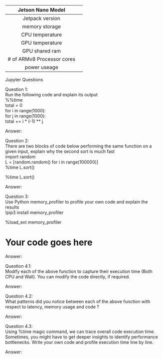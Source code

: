 | Jetson Nano Model |  |
| :---: | :---: |
| Jetpack version |  |
| memory storage |  |
| CPU temperature |  |
| GPU temperature |  |
| GPU shared ram |  |
| # of ARMv8 Processor cores |  |
| power useage |  |
  
Jupyter Questions  
  
Question 1:  
Run the following code and explain its output  
%%time  
total = 0  
for i in range(1000):  
    for j in range(1000):  
        total += i * (-1) ** j  
  
Answer:  
  
Question 2:  
There are two blocks of code below performing the same function on a given input, explain why the second sort is much fast  
import random  
L = [random.random() for i in range(100000)]  
%time L.sort()  
  
%time L.sort()  
  
Answer:  
  
Question 3:  
Use Python memory_profiler to profile your own code and explain the results  
!pip3 install memory_profiler  
  
%load_ext memory_profiler  
  
# Your code goes here  
  
Answer:  
  
Question 4.1:  
Modify each of the above function to capture their execution time (Both CPU and Wall). You can modify the code directly, if required.  
  
Answer:  
  
Question 4.2:  
What patterns did you notice between each of the above function with respect to latency, memory usage and code ?  
  
Answer:  
  
Question 4.3:  
Using %time magic command, we can trace overall code execution time. Sometimes, you might have to get deeper insights to identify performance bottlenecks. Write your own code and profile execution time line by line.  
  
Answer:  

